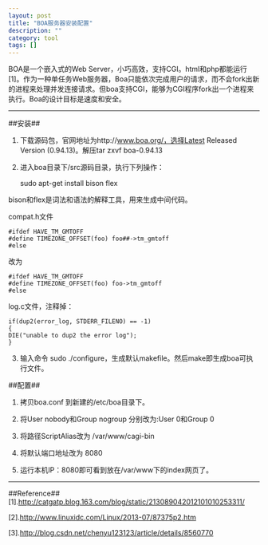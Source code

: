 ```yaml
---
layout: post
title: "BOA服务器安装配置"
description: ""
category: tool
tags: []
---
```



BOA是一个嵌入式的Web Server，小巧高效，支持CGI。html和php都能运行[1]。作为一种单任务Web服务器，Boa只能依次完成用户的请求，而不会fork出新的进程来处理并发连接请求。但boa支持CGI，能够为CGI程序fork出一个进程来执行。Boa的设计目标是速度和安全。

-------------------------------------------------------------

##安装##
1. 下载源码包，官网地址为http://www.boa.org/，选择Latest Released Version (0.94.13)。解压tar zxvf boa-0.94.13

2. 进入boa目录下/src源码目录，执行下列操作：

     sudo apt-get install bison flex

bison和flex是词法和语法的解释工具，用来生成中间代码。

compat.h文件

    #ifdef HAVE_TM_GMTOFF
    #define TIMEZONE_OFFSET(foo) foo##->tm_gmtoff
    #else

改为

    #ifdef HAVE_TM_GMTOFF
    #define TIMEZONE_OFFSET(foo) foo->tm_gmtoff
    #else

log.c文件，注释掉：

    if(dup2(error_log, STDERR_FILENO) == -1) 
    {
    DIE("unable to dup2 the error log");
    }

3. 输入命令 sudo ./configure，生成默认makefile。然后make即生成boa可执行文件。

##配置##

1. 拷贝boa.conf 到新建的/etc/boa目录下。

2. 将User nobody和Group nogroup 分别改为:User 0和Group 0

3. 将路径ScriptAlias改为 /var/www/cagi-bin

4. 将默认端口地址改为 8080

5. 运行本机IP：8080即可看到放在/var/www下的index网页了。

--------------------------------------------------------------------

##Reference##
[1].http://catgatp.blog.163.com/blog/static/213089042012101010253311/

[2].http://www.linuxidc.com/Linux/2013-07/87375p2.htm

[3].http://blog.csdn.net/chenyu123123/article/details/8560770

